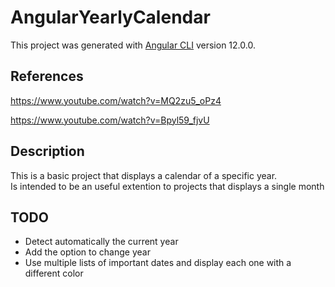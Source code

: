 # AngularYearlyCalendar

This project was generated with [Angular CLI](https://github.com/angular/angular-cli) version 12.0.0.

## References
https://www.youtube.com/watch?v=MQ2zu5_oPz4

https://www.youtube.com/watch?v=Bpyl59_fjvU

## Description
This is a basic project that displays a calendar of a specific year. <br>
Is intended to be an useful extention to projects that displays a single month

## TODO
* Detect automatically the current year
* Add the option to change year
* Use multiple lists of important dates and display each one with a different color
